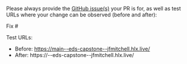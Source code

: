 Please always provide the [GitHub issue(s)](../issues) your PR is for, as well as test URLs where your change can be observed (before and after):

Fix #<gh-issue-id>

Test URLs:
- Before: https://main--eds-capstone--jfmitchell.hlx.live/
- After: https://<branch>--eds-capstone--jfmitchell.hlx.live/
